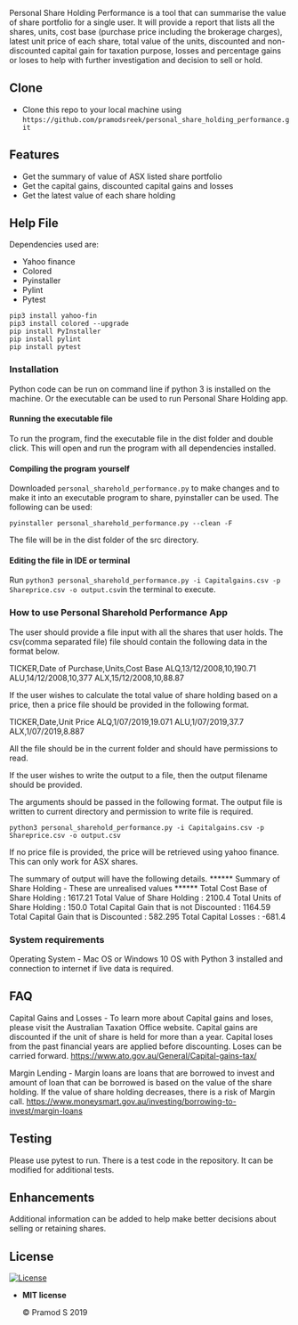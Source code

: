 Personal Share Holding Performance is a tool that can summarise the value of share portfolio
for a single user. It will provide a report that lists all the shares, units, cost base (purchase price including the brokerage charges), latest unit price of each share, total value of the units, discounted and non-discounted capital gain for taxation purpose, losses and percentage gains or loses to help with further investigation and decision to sell or hold. 



## Clone

- Clone this repo to your local machine using `https://github.com/pramodsreek/personal_share_holding_performance.git`

## Features

- Get the summary of value of ASX listed share portfolio
- Get the capital gains, discounted capital gains and losses
- Get the latest value of each share holding

## Help File

Dependencies used are:

- Yahoo finance
- Colored 
- Pyinstaller
- Pylint
- Pytest

```
pip3 install yahoo-fin
pip3 install colored --upgrade
pip install PyInstaller
pip install pylint
pip install pytest
```

### **Installation**

Python code can be run on command line if python 3 is installed on the machine. Or the executable can be used to run Personal Share Holding app.

#### Running the executable file

To run the program, find the executable file in the dist folder and double click. This will open and run the program with all dependencies installed.

#### Compiling the program yourself

Downloaded `personal_sharehold_performance.py` to make changes and to make it into an executable program to share, pyinstaller can be used. The following can be used:

```
pyinstaller personal_sharehold_performance.py --clean -F
```

The file will be in the dist folder of the src directory.

#### Editing the file in IDE or terminal

 Run `python3 personal_sharehold_performance.py -i Capitalgains.csv -p Shareprice.csv -o output.csv`in the terminal to execute.

### How to use Personal Sharehold Performance App

The user should provide a file input with all the shares that user holds. The csv(comma
separated file) file should contain the following data in the format below.

TICKER,Date of Purchase,Units,Cost Base
ALQ,13/12/2008,10,190.71
ALU,14/12/2008,10,377
ALX,15/12/2008,10,88.87

If the user wishes to calculate the total value of share holding based on a price, then a
price file should be provided in the following format. 

TICKER,Date,Unit Price
ALQ,1/07/2019,19.071
ALU,1/07/2019,37.7
ALX,1/07/2019,8.887

All the file should be in the current folder and should have permissions to read.

If the user wishes to write the output to a file, then the output filename should be provided.

The arguments should be passed in the following format. The output file is written to current
directory and permission to write file is required.

`python3 personal_sharehold_performance.py -i Capitalgains.csv -p Shareprice.csv -o output.csv`

If no price file is provided, the price will be retrieved using yahoo finance. This can only
work for ASX shares.

The summary of output will have the following details.
****** Summary of Share Holding - These are unrealised values ******
Total Cost Base of Share Holding : 1617.21
Total Value of Share Holding : 2100.4
Total Units of Share Holding : 150.0
Total Capital Gain that is not Discounted : 1164.59
Total Capital Gain that is Discounted : 582.295
Total Capital Losses : -681.4



### System requirements

Operating System - Mac OS or Windows 10 OS with Python 3 installed and connection to internet if live data is required.

## FAQ

Capital Gains and Losses - To learn more about Capital gains and loses, please visit the Australian Taxation Office website. Capital gains are discounted if the unit of share is held for more than a year. Capital loses from the past financial years are applied before discounting. Loses can be carried forward.  https://www.ato.gov.au/General/Capital-gains-tax/

Margin Lending - Margin loans are loans that are borrowed to invest and amount of loan that can be borrowed is based on the value of the share holding. If the value of share holding decreases, there is a risk of Margin call. https://www.moneysmart.gov.au/investing/borrowing-to-invest/margin-loans

## Testing

Please use pytest to run. There is a test code in the repository. It can be modified for additional tests.

## Enhancements

Additional information can be added to help make better decisions about selling or retaining shares. 

## License

[![License](https://camo.githubusercontent.com/107590fac8cbd65071396bb4d04040f76cde5bde/687474703a2f2f696d672e736869656c64732e696f2f3a6c6963656e73652d6d69742d626c75652e7376673f7374796c653d666c61742d737175617265)](http://badges.mit-license.org/)

- **MIT license**

  ©️ Pramod S 2019